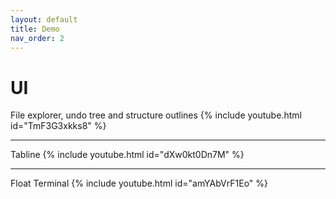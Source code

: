 ```yaml
---
layout: default
title: Demo
nav_order: 2
---
```


# UI

File explorer, undo tree and structure outlines
{% include youtube.html id="TmF3G3xkks8" %}

---

Tabline
{% include youtube.html id="dXw0kt0Dn7M" %}

---

Float Terminal
{% include youtube.html id="amYAbVrF1Eo" %}
